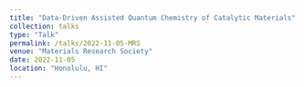 ```yaml
---
title: "Data-Driven Assisted Quantum Chemistry of Catalytic Materials"
collection: talks
type: "Talk"
permalink: /talks/2022-11-05-MRS
venue: "Materials Research Society"
date: 2022-11-05
location: "Honolulu, HI"
---
```

